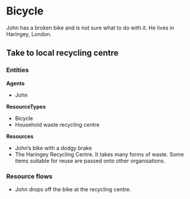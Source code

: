 # Bicycle

John has a broken bike and is not sure what to do with it. He lives in Haringey, London.


## Take to local recycling centre

### Entities

**Agents**

* John

**ResourceTypes**

* Bicycle
* Household waste recycling centre

**Resources**

* John’s bike with a dodgy brake
* The Haringey Recycling Centre. It takes many forms of waste. Some items suitable for reuse are passed onto other organisations.

### Resource flows

* John drops off the bike at the recycling centre.


